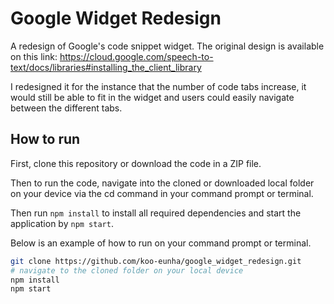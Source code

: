 # Google Widget Redesign
A redesign of Google's code snippet widget. The original design is available on this link: https://cloud.google.com/speech-to-text/docs/libraries#installing_the_client_library

I redesigned it for the instance that the number of code tabs increase, it would still be able to fit in the widget and users could easily navigate between the different tabs.

## How to run
First, clone this repository or download the code in a ZIP file.

Then to run the code, navigate into the cloned or downloaded local folder on your device via the cd command in your command prompt or terminal.

Then run ```npm install``` to install all required dependencies and start the application by ```npm start```.

Below is an example of how to run on your command prompt or terminal.

```bash
git clone https://github.com/koo-eunha/google_widget_redesign.git
# navigate to the cloned folder on your local device
npm install
npm start  
```
